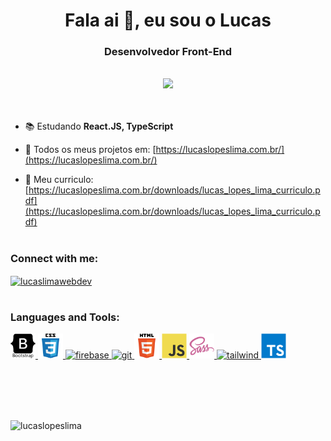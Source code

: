 <h1 align="center">Fala ai 👋, eu sou o Lucas</h1>
<h3 align="center">Desenvolvedor Front-End</h3>
<br>
<div align="center" width="100%">
  <img src="https://streak-stats.demolab.com?user=lucaslopeslima&theme=dark&hide_border=true&type=png&background=0D1117&ring=118FEB&fire=EB8E22&currStreakNum=EBCB16&sideLabels=0F8EC9&sideNums=61EB0A&stroke=078912&currStreakLabel=EBCB16" />
</div>

<br>
<br>
<!-- <p align="center"> 
  <a href="https://github.com/ryo-ma/github-profile-trophy"><img width="100%" src="https://github-profile-trophy.vercel.app/?username=lucaslopeslima&theme=onedark&no-frame=true&column=7" alt="lucaslopeslima" /></a> 
</p> -->

- 📚 Estudando **React.JS, TypeScript**

- 📐 Todos os meus projetos em: [https://lucaslopeslima.com.br/](https://lucaslopeslima.com.br/)

- 📄 Meu curriculo: [https://lucaslopeslima.com.br/downloads/lucas_lopes_lima_curriculo.pdf](https://lucaslopeslima.com.br/downloads/lucas_lopes_lima_curriculo.pdf)

<h1></h1>
<h3 align="left">Connect with me:</h3>
<p align="left">
<a href="https://linkedin.com/in/lucaslimawebdev" target="blank"><img align="center" src="https://raw.githubusercontent.com/rahuldkjain/github-profile-readme-generator/master/src/images/icons/Social/linked-in-alt.svg" alt="lucaslimawebdev" height="30" width="40" /></a>
</p>

<h1></h1>
<h3 align="left">Languages and Tools:</h3>
<p align="left"> <a href="https://getbootstrap.com" target="_blank" rel="noreferrer"> <img src="https://raw.githubusercontent.com/devicons/devicon/master/icons/bootstrap/bootstrap-plain-wordmark.svg" alt="bootstrap" width="40" height="40"/> </a> <a href="https://www.w3schools.com/css/" target="_blank" rel="noreferrer"> <img src="https://raw.githubusercontent.com/devicons/devicon/master/icons/css3/css3-original-wordmark.svg" alt="css3" width="40" height="40"/> </a> <a href="https://firebase.google.com/" target="_blank" rel="noreferrer"> <img src="https://www.vectorlogo.zone/logos/firebase/firebase-icon.svg" alt="firebase" width="40" height="40"/> </a> <a href="https://git-scm.com/" target="_blank" rel="noreferrer"> <img src="https://www.vectorlogo.zone/logos/git-scm/git-scm-icon.svg" alt="git" width="40" height="40"/> </a> <a href="https://www.w3.org/html/" target="_blank" rel="noreferrer"> <img src="https://raw.githubusercontent.com/devicons/devicon/master/icons/html5/html5-original-wordmark.svg" alt="html5" width="40" height="40"/> </a> <a href="https://developer.mozilla.org/en-US/docs/Web/JavaScript" target="_blank" rel="noreferrer"> <img src="https://raw.githubusercontent.com/devicons/devicon/master/icons/javascript/javascript-original.svg" alt="javascript" width="40" height="40"/> </a> <a href="https://sass-lang.com" target="_blank" rel="noreferrer"> <img src="https://raw.githubusercontent.com/devicons/devicon/master/icons/sass/sass-original.svg" alt="sass" width="40" height="40"/> </a> <a href="https://tailwindcss.com/" target="_blank" rel="noreferrer"> <img src="https://www.vectorlogo.zone/logos/tailwindcss/tailwindcss-icon.svg" alt="tailwind" width="40" height="40"/> </a> <a href="https://www.typescriptlang.org/" target="_blank" rel="noreferrer"> <img src="https://raw.githubusercontent.com/devicons/devicon/master/icons/typescript/typescript-original.svg" alt="typescript" width="40" height="40"/> </a> </p>
<br>
<br>
<br>
<br>
<p> 
  <img src="https://komarev.com/ghpvc/?username=lucaslopeslima&label=Profile%20views&color=0e75b6&style=flat" alt="lucaslopeslima" /> 
  <img src="https://img.shields.io/github/followers/lucaslopeslima?style=social" alt="" />
</p>

